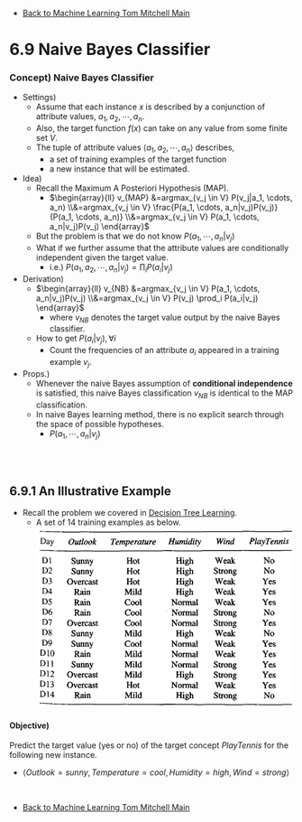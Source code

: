 * [Back to Machine Learning Tom Mitchell Main](../../main.md)

# 6.9 Naive Bayes Classifier

### Concept) Naive Bayes Classifier
- Settings)
  - Assume that each instance $x$ is described by a conjunction of attribute values, $a_1, a_2, \cdots, a_n$.
  - Also, the target function $f(x)$ can take on any value from some finite set $V$.
  - The tuple of attribute values $\langle a_1, a_2, \cdots, a_n \rangle$ describes,
    - a set of training examples of the target function
    - a new instance that will be estimated.
- Idea)
  - Recall the Maximum A Posteriori Hypothesis (MAP).
    - $`\begin{array}{ll} v_{MAP} &=argmax_{v_j \in V} P(v_j|a_1, \cdots, a_n) \\&=argmax_{v_j \in V} \frac{P(a_1, \cdots, a_n|v_j)P(v_j)}{P(a_1, \cdots, a_n)} \\&=argmax_{v_j \in V} P(a_1, \cdots, a_n|v_j)P(v_j) \end{array}`$
  - But the problem is that we do not know $P(a_1, \cdots, a_n|v_j)$
  - What if we further assume that the attribute values are conditionally independent given the target value.
    - i.e.) $P(a_1, a_2, \cdots, a_n|v_j) = \prod_i P(a_i|v_j)$
- Derivation)
  - $`\begin{array}{ll} v_{NB} &=argmax_{v_j \in V} P(a_1, \cdots, a_n|v_j)P(v_j) \\&=argmax_{v_j \in V} P(v_j) \prod_i P(a_i|v_j) \end{array}`$
    - where $v_{NB}$ denotes the target value output by the naive Bayes classifier.
  - How to get $P(a_i|v_j), \forall i$
    - Count the frequencies of an attribute $a_i$ appeared in a training example $v_j$.
- Props.)
  - Whenever the naive Bayes assumption of **conditional independence** is satisfied, this naive Bayes classification $v_{NB}$ is identical to the MAP classification.
  - In naive Bayes learning method, there is no explicit search through the space of possible hypotheses.
    - $P(a_1, \cdots, a_n|v_j)$

<br><br>

## 6.9.1 An Illustrative Example
- Recall the problem we covered in [Decision Tree Learning](../../ch03/02/note.md#ex-play-tennis).
  - A set of 14 training examples as below.   
    ![](../../ch03/04/images/004.png)

#### Objective)
Predict the target value (yes or no) of the target concept $PlayTennis$ for the following new instance.
- $\langle Outlook=sunny, Temperature=cool, Humidity=high, Wind=strong \rangle$




<br>

* [Back to Machine Learning Tom Mitchell Main](../../main.md)